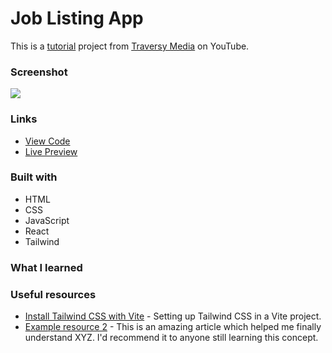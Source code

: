 # Job Listing App

This is a [tutorial](https://www.youtube.com/watch?v=LDB4uaJ87e0&list=PL4EX4Aw5_AFv-9yS-9lF3SNHUImZyygK7) project from [Traversy Media](https://www.youtube.com/@TraversyMedia) on YouTube. 

### Screenshot

![](./screenshot.jpg)

### Links

- [View Code](https://www.example.com)
- [Live Preview](https://www.example.com)

### Built with

- HTML
- CSS
- JavaScript
- React
- Tailwind

### What I learned



### Useful resources

- [Install Tailwind CSS with Vite](https://tailwindcss.com/docs/guides/vite) - Setting up Tailwind CSS in a Vite project.
- [Example resource 2](https://www.example.com) - This is an amazing article which helped me finally understand XYZ. I'd recommend it to anyone still learning this concept.